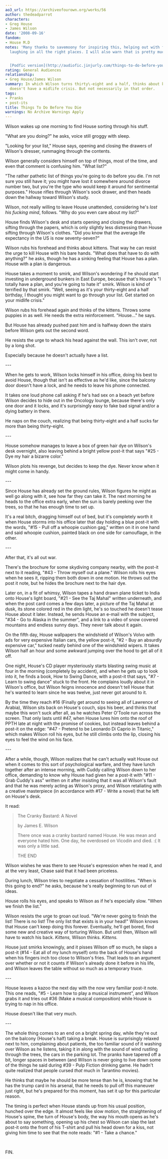 ```yaml
---
ao3_url: https://archiveofourown.org/works/56
author: thedeadparrot
characters:
- Greg House
- James Wilson
date: '2008-09-16'
fandom:
- House M.D
notes: 'Many thanks to savemoony for inspiring this, helping out with fixing it, and
  laughing in all the right places. I will also warn that is pretty much fluff.


  [Podfic version](http://audiofic.jinjurly.com/things-to-do-before-you-die) by cadeira'
rating: General Audiences
relationship:
- Greg House/James Wilson
summary: In which Wilson turns thirty\-eight and a half, thinks about kittens, and
  doesn't have a midlife crisis. But not necessarily in that order.
tags:
- Pranks
- post-its
title: Things To Do Before You Die
warnings: No Archive Warnings Apply
---
```


Wilson wakes up one morning to find House sorting through his stuff.

"What are you doing?" he asks, voice still groggy with sleep.

"Looking for your list," House says, opening and closing the drawers of Wilson's dresser, rummaging through the contents.

Wilson generally considers himself on top of things, most of the time, and even that comment is confusing him. "What list?"

"The rather pathetic list of things you're going to do before you die. I'm not sure you still have it; you might have lost it somewhere around divorce number two, but you're the type who would keep it around for sentimental purposes." House rifles through Wilson's sock drawer, and then heads down the hallway toward Wilson's study.

Wilson, not really willing to leave House unattended, considering he's *lost his fucking mind*, follows. "Why do you even care about my list?"

House finds Wilson's desk and starts opening and closing the drawers, sifting through the papers, which is only slightly less distressing than House sifting through Wilson's clothes. "Did you know that the average life expectancy in the US is now seventy\-seven?"

Wilson rubs his forehead and thinks about kittens. That way he can resist the urge to kill House with his bare hands. "What does that have to do with anything?" he asks, though he has a sinking feeling that House has a plan. House with a plan is dangerous.

House takes a moment to smirk, and Wilson's wondering if he should start investing in underground bunkers in East Europe, because that's House's "I totally have a plan, and you're going to hate it" smirk. Wilson is kind of terrified by that smirk. "Well, seeing as it's your thirty\-eight and a half birthday, I thought you might want to go through your list. Get started on your midlife crisis."

Wilson rubs his forehead again and thinks of the kittens. Throws some puppies in as well. He needs the extra reinforcement. "House..." he says.

But House has already pushed past him and is halfway down the stairs before Wilson gets out the second word.

He resists the urge to whack his head against the wall. This isn't over, not by a long shot.

Especially because he doesn't actually have a list.

\-\-\-

When he gets to work, Wilson locks himself in his office, doing his best to avoid House, though that isn't as effective as he'd like, since the balcony door doesn't have a lock, and he needs to leave his phone connected.

It takes one loud phone call asking if he's had sex on a beach yet before Wilson decides to hide out in the Oncology lounge, because there's only one door and it locks, and it's surprisingly easy to fake bad signal and/or a dying battery in there.

He naps on the couch, realizing that being thirty\-eight and a half sucks far more than being thirty\-eight.

\-\-\-

House somehow manages to leave a box of green hair dye on Wilson's desk overnight, also leaving behind a bright yellow post\-it that says "\#25 \- Dye my hair a bizarre color."

Wilson plots his revenge, but decides to keep the dye. Never know when it might come in handy.

\-\-\-

Since House has already set the ground rules, Wilson figures he might as well go along with it, see how far they can take it. The next morning he heads to the office extra early, when the sun is barely peeking over the trees, so that he has enough time to set up.

It's a real bitch, dragging himself out of bed, but it's completely worth it when House storms into his office later that day holding a blue post\-it with the words, "\#15 \- Pull off a whoopie cushion gag," written on it in one hand and said whoopie cushion, painted black on one side for camouflage, in the other.

\-\-\-

After that, it's all out war.

There's the brochure for some skydiving company nearby, with the post\-it next to it reading, "\#43 \- Throw myself out a plane." Wilson rolls his eyes when he sees it, ripping them both down in one motion. He throws out the post it note, but he hides the brochure next to the hair dye.

Later on, in a fit of whimsy, Wilson tapes a hand drawn plane ticket to India onto House's light board, "\#21 \- See the Taj Mahal" written underneath, and when the post card comes a few days later, a picture of the Taj Mahal at dusk, its stone colored red in the dim light, he's so touched he doesn't tease House about it later. Instead, he sends House an e\-mail with the subject, "\#34 \- Go to Alaska in the summer", and a link to a video of snow covered mountains and endless sunny days. They never talk about it again.

On the fifth day, House wallpapers the windshield of Wilson's Volvo with ads for very expensive Italian cars, the yellow post\-it, "\#2 \- Buy an absurdly expensive car," tucked neatly behind one of the windshield wipers. It takes Wilson half an hour and some awkward jumping over the hood to get all of it off.

One night, House's CD player mysteriously starts blasting swing music at four in the morning (completely by accident), and when he gets up to look into it, he finds a book, How to Swing Dance, with a post\-it that says, "\#7 \- Learn to swing dance" stuck to the front. He complains loudly about it in Wilson's office, but Wilson feigns innocence and doesn't tell House that he's wanted to learn since he was twelve, just never got around to it.

By the time they reach \#16 (Finally get around to seeing all of Lawrence of Arabia), Wilson sits back on House's couch, sips his beer, and thinks that maybe this won't suck after all, as he watches Peter O'Toole run across the screen. That only lasts until \#47, when House lures him onto the roof of PPTH late at night with the promise of cookies, but instead leaves behind a post\-it on the edge: "\#47 \- Pretend to be Leonardo Di Caprio in Titanic," which makes Wilson roll his eyes, but he still climbs onto the lip, closing his eyes to feel the wind on his face.

\-\-\-

After a while, though, Wilson realizes that he can't actually wait House out when it comes to this sort of psychological warfare, and they have lunch together after an intense morning, with Cuddy calling Wilson down to her office, demanding to know why House had given her a post\-it with "\#11 \- Grab Cuddy's ass" written on it after insisting that it was all Wilson's fault and that he was merely acting as Wilson's proxy, and Wilson retaliating with a creative masterpiece (in accordance with \#17 \- Write a novel) that he left on House's desk.

It read:


> The Cranky Bastard: A Novel
> 
> 
> by James E. Wilson
> 
> 
> There once was a cranky bastard named House. He was mean and everyone hated him. One day, he overdosed on Vicodin and died. :( It was only a little sad.
> 
> 
> THE END

Wilson wishes he was there to see House's expression when he read it, and at the very least, Chase said that it had been priceless.

During lunch, Wilson tries to negotiate a cessation of hostilities. "When is this going to end?" he asks, because he's really beginning to run out of ideas.

House rolls his eyes, and speaks to Wilson as if he's especially slow. "When we finish the list."

Wilson resists the urge to groan out loud. "We're never going to finish the list! There is no list! The only list that exists is in your head!" Wilson knows that House can't keep doing this forever. Eventually, he'll get bored, find some new and creative way of torturing Wilson. But until then, Wilson will have to watch his back. *Kittens,* Wilson thinks. *Kittens.*

House just smirks knowingly, and it pisses Wilson off so much, he slaps a post\-it (\#14 \- Eat all of my lunch myself) onto the back of House's hand when his fingers inch too close to Wilson's fries. That leads to an argument over whether or not it counts if Wilson's already done it before in his life, and Wilson leaves the table without so much as a temporary truce.

\-\-\-

House leaves a kazoo the next day with the now very familiar post\-it note. This one reads, "\#5 \- Learn how to play a musical instrument", and Wilson grabs it and tries out \#36 (Make a musical composition) while House is trying to nap in his office.

House doesn't like that very much.

\-\-\-

The whole thing comes to an end on a bright spring day, while they're out on the balcony (House's half) taking a break. House is surprisingly relaxed next to him, complaining about patients, the too familiar sound of it washing over Wilson as he listens, taking it in along with the sound of wind rustling through the trees, the cars in the parking lot. The pranks have tapered off a bit, longer spaces in between (and Wilson is never going to live down some of the things he said during \#39 \- Pulp Fiction drinking game. He hadn't quite realized that people cursed *that* much in Tarantino movies).

He thinks that maybe he should be more tense than he is, knowing that he has the trump card in his arsenal, that he needs to pull off this maneuver just right, but he's prepared for this moment, has set it up for this particular reason.

The timing is perfect when House stands up from his usual position, hunched over the edge. It almost feels like slow motion, the straightening of House's spine, the turn of House's body, the way his mouth opens as he's about to say something, opening up his chest so Wilson can slap the last post\-it onto the front of his T\-shirt and pull his head down for a kiss, not giving him time to see that the note reads: "\#1 \- Take a chance."

 

FIN.